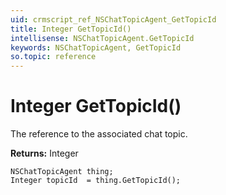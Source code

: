 ```yaml
---
uid: crmscript_ref_NSChatTopicAgent_GetTopicId
title: Integer GetTopicId()
intellisense: NSChatTopicAgent.GetTopicId
keywords: NSChatTopicAgent, GetTopicId
so.topic: reference
---
```


# Integer GetTopicId()

The reference to the associated chat topic.

**Returns:** Integer

```crmscript
NSChatTopicAgent thing;
Integer topicId  = thing.GetTopicId();
```

